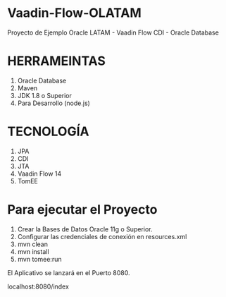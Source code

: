 # Vaadin-Flow-OLATAM
Proyecto de Ejemplo Oracle LATAM - Vaadin Flow CDI - Oracle Database

# HERRAMEINTAS
1. Oracle Database
2. Maven
3. JDK 1.8 o Superior
4. Para Desarrollo (node.js)

# TECNOLOGÍA
1. JPA
2. CDI
3. JTA
4. Vaadin Flow 14
5. TomEE

# Para ejecutar el Proyecto
1. Crear la Bases de Datos Oracle 11g o Superior.
2. Configurar las credenciales de conexión en resources.xml
3. mvn clean
4. mvn install
5. mvn tomee:run


El Aplicativo se lanzará en el Puerto 8080.

localhost:8080/index

